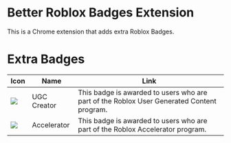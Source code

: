 # Better Roblox Badges Extension
This is a Chrome extension that adds extra Roblox Badges.

# Extra Badges
|Icon|Name|Link|
|-|-|-|
| ![](https://cdn.glitch.com/c9aca3ea-4558-456b-8206-a8f36b94cd20%2FUGC.svg) | UGC Creator | This badge is awarded to users who are part of the Roblox User Generated Content program. | https://devforum.roblox.com/t/ugc-catalog-is-now-live/331405 |
| ![](https://cdn.glitch.com/c9aca3ea-4558-456b-8206-a8f36b94cd20%2FAccelerator.svg)  | Accelerator | This badge is awarded to users who are part of the Roblox Accelerator program. | https://devforum.roblox.com/t/roblox-2021-the-accelerator-program/997573 | 
